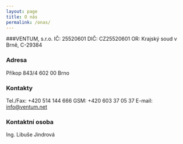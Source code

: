 ```yaml
---
layout: page
title: O nás
permalink: /onas/
---
```



###VENTUM, s.r.o. 
IČ: 25520601
DIČ: CZ25520601 
OR: Krajský soud v Brně, C-29384 


### Adresa 

Příkop 843/4 
602 00 Brno 


### Kontakty 
Tel./Fax: +420 514 144 666
GSM: +420 603 37 05 37
E-mail: info@ventum.net

### Kontaktní osoba 
Ing. Libuše Jindrová 

